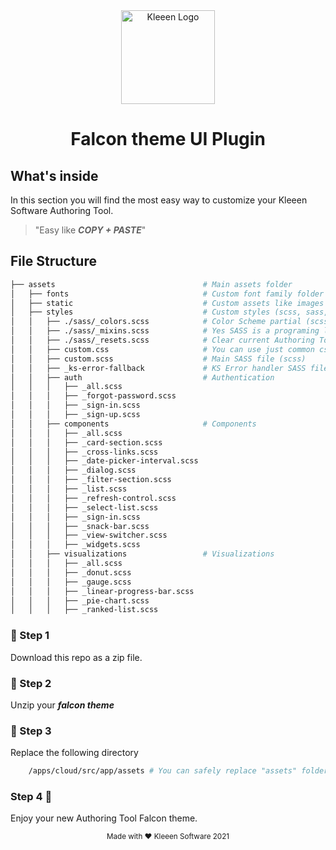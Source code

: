 <center>
    <img height="150" src="https://kleeen.software/wp-content/uploads//2019/05/KS-color.svg" alt="Kleeen Logo">
</center>
<center>

# Falcon theme UI Plugin

</center>


## What's inside

In this section you will find the most easy way to customize your Kleeen Software Authoring Tool.

> "Easy like ***COPY + PASTE***"


## File Structure

```sh
├── assets                                 # Main assets folder
│   ├── fonts                              # Custom font family folder
│   ├── static                             # Custom assets like images (jpg, svg, png)
│   ├── styles                             # Custom styles (scss, sass, css) "we love scss"
│   │   ├── ./sass/_colors.scss            # Color Scheme partial (scss)
│   │   ├── ./sass/_mixins.scss            # Yes SASS is a programing language ;)
│   │   ├── ./sass/_resets.scss            # Clear current Authoring Tool Theme (scss)
│   │   ├── custom.css                     # You can use just common css (css)
│   │   ├── custom.scss                    # Main SASS file (scss)
│   │   ├── _ks-error-fallback             # KS Error handler SASS file (scss)
│   │   ├── auth                           # Authentication
│   │   │   ├── _all.scss
│   │   │   ├── _forgot-password.scss
│   │   │   ├── _sign-in.scss
│   │   │   ├── _sign-up.scss
│   │   ├── components                     # Components
│   │   │   ├── _all.scss
│   │   │   ├── _card-section.scss
│   │   │   ├── _cross-links.scss
│   │   │   ├── _date-picker-interval.scss
│   │   │   ├── _dialog.scss
│   │   │   ├── _filter-section.scss
│   │   │   ├── _list.scss
│   │   │   ├── _refresh-control.scss
│   │   │   ├── _select-list.scss
│   │   │   ├── _sign-in.scss
│   │   │   ├── _snack-bar.scss
│   │   │   ├── _view-switcher.scss
│   │   │   ├── _widgets.scss
│   │   ├── visualizations                 # Visualizations
│   │   │   ├── _all.scss
│   │   │   ├── _donut.scss
│   │   │   ├── _gauge.scss
│   │   │   ├── _linear-progress-bar.scss
│   │   │   ├── _pie-chart.scss
│   │   │   ├── _ranked-list.scss

```

### 💾 Step 1

Download this repo as a zip file.

### 🧰 Step 2

Unzip your ***falcon theme***

### 🔮 Step 3

Replace the following directory

```bash
    /apps/cloud/src/app/assets # You can safely replace "assets" folder content
```

### Step 4 🚀

Enjoy your new Authoring Tool Falcon theme.

<small>
    <center>
        Made with ❤️ Kleeen Software 2021
    </center>
</small>
